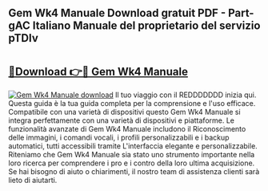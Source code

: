 ## Gem Wk4 Manuale Download gratuit PDF - Part-gAC Italiano Manuale del proprietario del servizio pTDIv

# <h2><a href="http://dfgd5f.blite.top/?on=Gem+Wk4+Manuale">🔗Download 👉🔴 Gem Wk4 Manuale</a></h2>

[![Gem Wk4 Manuale download](https://i.imgur.com/lujVjoI.png)](http://dfgd5f.blite.top/?on=Gem+Wk4+Manuale)
Il tuo viaggio con il REDDDDDDD inizia qui. Questa guida è la tua guida completa per la comprensione e l'uso efficace. Compatibile con una varietà di dispositivi questo Gem Wk4 Manuale si integra perfettamente con una varietà di dispositivi e piattaforme. Le funzionalità avanzate di Gem Wk4 Manuale includono il Riconoscimento delle immagini, i comandi vocali, i profili personalizzabili e i backup automatici, tutti accessibili tramite L'interfaccia elegante e personalizzabile. Riteniamo che Gem Wk4 Manuale sia stato uno strumento importante nella loro ricerca per comprendere i pro e i contro della loro ultima acquisizione. Se hai bisogno di aiuto o chiarimenti, il nostro team di assistenza clienti sarà lieto di aiutarti.
